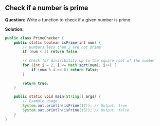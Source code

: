 ## Check if a number is prime

**Question:** Write a function to check if a given number is prime.

**Solution:**
```java
public class PrimeChecker {
    public static boolean isPrime(int num) {
        // Numbers less than 2 are not prime
        if (num < 2) return false;
        
        // Check for divisibility up to the square root of the number
        for (int i = 2; i <= Math.sqrt(num); i++) {
            if (num % i == 0) return false;
        }
        
        return true;
    }

    public static void main(String[] args) {
        // Example usage
        System.out.println(isPrime(17)); // Output: true
        System.out.println(isPrime(15)); // Output: false
    }
}
